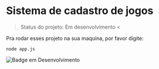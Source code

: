 <h1>Sistema de cadastro de jogos</h1>

> Status do projeto: Em desenvolvimento <

Pra rodar esses projeto na sua maquina, por favor digite:

```
node app.js
```
![Badge em Desenvolvimento](http://img.shields.io/static/v1?label=STATUS&message=EM%20DESENVOLVIMENTO&color=GREEN&style=for-the-badge)

